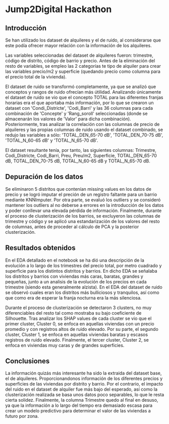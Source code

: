 # Jump2Digital Hackathon

## Introducción

Se han utilizado los dataset de alquileres y el de ruido, al considerarse que este podía ofrecer mayor relación con la información de los alquileres.

Las variables seleccionadas del dataset de alquileres fueron: trimestre, código de distrito, código de barrio y precio. Antes de la eliminación del resto de variables, se empleo las 2 categorías te tipo de alquiler para crear las variables precio/m2 y superficie (quedando precio como columna para el precio total de la vivienda).

El dataset de ruido se transformó completamente, ya que se analizó que conceptos y rangos de ruido ofrecían más útilidad. Analizando únicamente el dataset de ruido se vio que el concepto TOTAL para las diferentes franjas horarias era el que aportaba más información, por lo que se crearon un dataset con 'Condi_Districte', 'Codi_Barri' y las 36 columnas para cada combinación de 'Concepte' y 'Rang_soroll' seleccionadas (donde se almacenarán los valores de 'Valor' para dicha combinación). Posteriormente, tras analizar la correlación con las columnas de precio de alquileres y las propias columnas de ruido usando  el dataset combinado, se redujo las variables a sólo: 'TOTAL_DEN_65-70 dB', 'TOTAL_DEN_70-75 dB', 'TOTAL_N_60-65 dB' y 'TOTAL_N_65-70 dB'.

El dataset resultante tenía, por tanto, las siguientes columnas: Trimestre, Codi_Districte, Codi_Barri, Preu, Preu/m2, Superficie, TOTAL_DEN_65-70 dB, TOTAL_DEN_70-75 dB, TOTAL_N_60-65 dB y TOTAL_N_65-70 dB.

## Depuración de los datos

Se eliminaron 5 distritos que contenían missing values en los datos de precio y se logró imputar el preción de un registro faltante para un barrio mediante KNNImputer. Por otra parte, se evaluó los outliers y se consideró mantener los outliers al no deberse a errores en la introducción de los datos y poder conllevar una elevada pérdida de información. Finalmente, durante el proceso de clusterización de los barrios, se excluyeron las columnas de trimestre y código y se aplicó una estandarización de los valores del resto de columnas, antes de proceder al cálculo de PCA y la posterior clusterización.

## Resultados obtenidos

En el EDA detallado en el notebook se ha dió una descripción de la evolución a lo largo de los trimestres del precio total, por metro cuadrado y superficie para los distintos distritos y barrios. En dicho EDA se señalaba los distritos y barrios con viviendas más caras, baratas, grandes y pequeñas, junto a un analisis de la evolución de los precios en cada trimestre (siendo esta generalmente alzista). En el EDA del dataset de ruido se observó cuales eran los distritos más bulliciosos y tranquilos, así como que como era de esperar la franja nocturna era la más silenciosa.

Durante el proceso de clusterización se detectaron 3 clusters, no muy diferenciables del resto tal como mostraba su bajo coeficiente de Silhouette. Tras analizar los SHAP values de cada cluster se vio que el primer cluster, Cluster 0, se enfoca en aquellas viviendas con un precio promedio y con registros altos de ruido elevado. Por su parte, el segundo cluster, Cluster 1, se enfoca en aquellas viviendas baratas y escasos registros de ruido elevado. Finalmente, el tercer cluster, Cluster 2, se enfoca en viviendas muy caras y de grandes superficies.

## Conclusiones

La información quizás más interesante ha sido la extraida del dataset base, el de alquileres. Proporcionandonos información de los diferentes precios y superficies de las viviendas por distrito y barrio. Por el contrario, el impacto del ruido en el dataset de alquiler fue más bajo del esperado, así como la clusterización realizada se basa unos datos poco separables, lo que le resta cierta solidez. Finalmente, la columna Trimestre quedo al final en desuso, ya que la información a lo largo del tiempo era demasiado escasa para crear un modelo predictivo para determinar el valor de las viviendas a futuro por zona.
